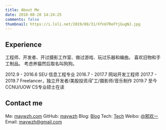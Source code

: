 ```yaml
---
title: About Me
date: 2018-08-28 14:24:25
comments: false
thumbnail: https://i.loli.net/2019/08/31/XfnU7ReFYjGugNJ.jpg
---
```


## Experience

工程师、开发者、开过摄影工作室、做过游戏、玩过乐器和编曲。
喜欢旧物和手工制品。
考虑养猫然后取名叫狗狗。

2012.9 - 2016.6 SEU 信息工程专业
2016.7 - 2017.7 网站开发工程师
2017.7 - 2019.7 Freelancer，独立开发者/美股投资/矿工/摄影师/音乐制作
2019.7 至今 CCNU/UOW CS专业硕士在读

## Contact me

Me: [maywzh.com](https://maywzh.com)
GitHub: [maywzh](https://github.com/maywzh)
Blog: [Blog](https://blog.maywzh.com)
Tech: [Tech](https://tech.maywzh.com)
Weibo: [@邪欢一](http://weibo.com/JupiterMay)
Email: [maywzh@gmail.com](mailto://maywzh@gmail.com)